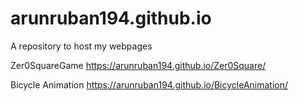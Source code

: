 # arunruban194.github.io
A repository to host my webpages

Zer0SquareGame      https://arunruban194.github.io/Zer0Square/

Bicycle Animation   https://arunruban194.github.io/BicycleAnimation/
